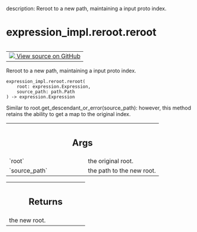 description: Reroot to a new path, maintaining a input proto index.

<div itemscope itemtype="http://developers.google.com/ReferenceObject">
<meta itemprop="name" content="expression_impl.reroot.reroot" />
<meta itemprop="path" content="Stable" />
</div>

# expression_impl.reroot.reroot

<!-- Insert buttons and diff -->

<table class="tfo-notebook-buttons tfo-api nocontent" align="left">
<td>
  <a target="_blank" href="https://github.com/google/struct2tensor/blob/master/struct2tensor/expression_impl/reroot.py">
    <img src="https://www.tensorflow.org/images/GitHub-Mark-32px.png" />
    View source on GitHub
  </a>
</td>
</table>



Reroot to a new path, maintaining a input proto index.

<pre class="devsite-click-to-copy prettyprint lang-py tfo-signature-link">
<code>expression_impl.reroot.reroot(
    root: expression.Expression,
    source_path: path.Path
) -> expression.Expression
</code></pre>



<!-- Placeholder for "Used in" -->

Similar to root.get_descendant_or_error(source_path): however, this
method retains the ability to get a map to the original index.

<!-- Tabular view -->
 <table class="responsive fixed orange">
<colgroup><col width="214px"><col></colgroup>
<tr><th colspan="2"><h2 class="add-link">Args</h2></th></tr>

<tr>
<td>
`root`
</td>
<td>
the original root.
</td>
</tr><tr>
<td>
`source_path`
</td>
<td>
the path to the new root.
</td>
</tr>
</table>



<!-- Tabular view -->
 <table class="responsive fixed orange">
<colgroup><col width="214px"><col></colgroup>
<tr><th colspan="2"><h2 class="add-link">Returns</h2></th></tr>
<tr class="alt">
<td colspan="2">
the new root.
</td>
</tr>

</table>

